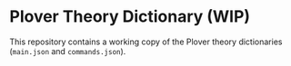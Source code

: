 # Plover Theory Dictionary (WIP)

This repository contains a working copy of the Plover theory dictionaries
(`main.json` and `commands.json`).
